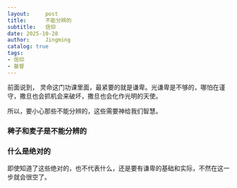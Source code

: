 ```yaml
---
layout:     post
title:      不能分辨的
subtitle:   信仰
date: 2025-10-28
author:     Jingming
catalog: true
tags: 
- 信仰
- 基督
---
```


前面说到， 灵命这门功课里面，最紧要的就是谦卑。光谦卑是不够的，哪怕在谨守，撒旦也会抓机会来破坏，撒旦也会化作光明的天使。

所以，要小心那些不能分辨的，这些需要神给我们智慧。

### 稗子和麦子是不能分辨的



### 什么是绝对的


即使知道了这些绝对的，也不代表什么，还是要有谦卑的基础和实际，不然在这一步就会很空了。